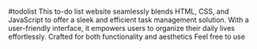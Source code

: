 #todolist
This to-do list website seamlessly blends HTML, CSS, and JavaScript to offer a sleek and efficient task management solution. With a user-friendly interface, it empowers users to organize their daily lives effortlessly. Crafted for both functionality and aesthetics
Feel free to use
